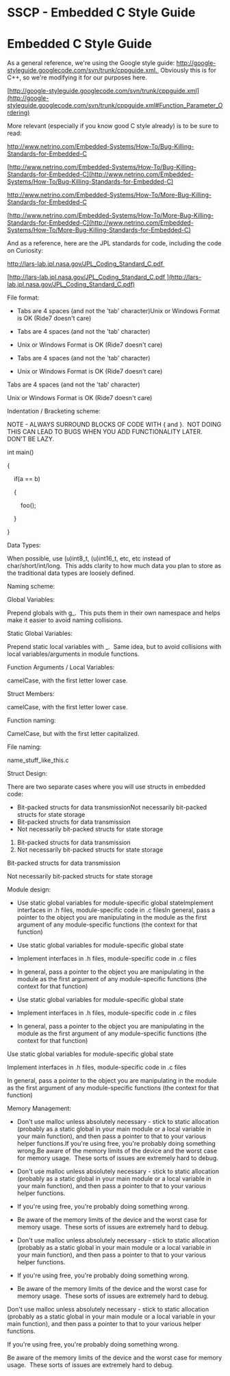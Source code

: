# SSCP - Embedded C Style Guide

# Embedded C Style Guide

As a general reference, we're using the Google style guide: http://google-styleguide.googlecode.com/svn/trunk/cppguide.xml.  Obviously this is for C++, so we're modifying it for our purposes here.

[http://google-styleguide.googlecode.com/svn/trunk/cppguide.xml](http://google-styleguide.googlecode.com/svn/trunk/cppguide.xml#Function_Parameter_Ordering)

More relevant (especially if you know good C style already) is to be sure to read:

http://www.netrino.com/Embedded-Systems/How-To/Bug-Killing-Standards-for-Embedded-C

[http://www.netrino.com/Embedded-Systems/How-To/Bug-Killing-Standards-for-Embedded-C](http://www.netrino.com/Embedded-Systems/How-To/Bug-Killing-Standards-for-Embedded-C)

http://www.netrino.com/Embedded-Systems/How-To/More-Bug-Killing-Standards-for-Embedded-C

[http://www.netrino.com/Embedded-Systems/How-To/More-Bug-Killing-Standards-for-Embedded-C](http://www.netrino.com/Embedded-Systems/How-To/More-Bug-Killing-Standards-for-Embedded-C)

And as a reference, here are the JPL standards for code, including the code on Curiosity:

http://lars-lab.jpl.nasa.gov/JPL_Coding_Standard_C.pdf 

[http://lars-lab.jpl.nasa.gov/JPL_Coding_Standard_C.pdf ](http://lars-lab.jpl.nasa.gov/JPL_Coding_Standard_C.pdf)

File format:

* Tabs are 4 spaces (and not the 'tab' character)Unix or Windows Format is OK (Ride7 doesn't care)
* Tabs are 4 spaces (and not the 'tab' character)
* Unix or Windows Format is OK (Ride7 doesn't care)

* Tabs are 4 spaces (and not the 'tab' character)
* Unix or Windows Format is OK (Ride7 doesn't care)

Tabs are 4 spaces (and not the 'tab' character)

Unix or Windows Format is OK (Ride7 doesn't care)

Indentation / Bracketing scheme:

NOTE - ALWAYS SURROUND BLOCKS OF CODE WITH { and }.  NOT DOING THIS CAN LEAD TO BUGS WHEN YOU ADD FUNCTIONALITY LATER.  DON'T BE LAZY.

int main()

{

    if(a == b)

    {

        foo();

    }

}

Data Types:

When possible, use (u)int8_t, (u)int16_t, etc, etc instead of char/short/int/long.  This adds clarity to how much data you plan to store as the traditional data types are loosely defined.

Naming scheme:

Global Variables:

Prepend globals with g_.  This puts them in their own namespace and helps make it easier to avoid naming collisions.

Static Global Variables:

Prepend static local variables with _.  Same idea, but to avoid collisions with local variables/arguments in module functions.

Function Arguments / Local Variables:

camelCase, with the first letter lower case.

Struct Members:

camelCase, with the first letter lower case.

Function naming:

CamelCase, but with the first letter capitalized.

File naming:

name_stuff_like_this.c

Struct Design:

There are two separate cases where you will use structs in embedded code:

* Bit-packed structs for data transmissionNot necessarily bit-packed structs for state storage
* Bit-packed structs for data transmission
* Not necessarily bit-packed structs for state storage

1. Bit-packed structs for data transmission
2. Not necessarily bit-packed structs for state storage

Bit-packed structs for data transmission

Not necessarily bit-packed structs for state storage

Module design:

* Use static global variables for module-specific global stateImplement interfaces in .h files, module-specific code in .c filesIn general, pass a pointer to the object you are manipulating in the module as the first argument of any module-specific functions (the context for that function)
* Use static global variables for module-specific global state
* Implement interfaces in .h files, module-specific code in .c files
* In general, pass a pointer to the object you are manipulating in the module as the first argument of any module-specific functions (the context for that function)

* Use static global variables for module-specific global state
* Implement interfaces in .h files, module-specific code in .c files
* In general, pass a pointer to the object you are manipulating in the module as the first argument of any module-specific functions (the context for that function)

Use static global variables for module-specific global state

Implement interfaces in .h files, module-specific code in .c files

In general, pass a pointer to the object you are manipulating in the module as the first argument of any module-specific functions (the context for that function)

Memory Management:

* Don't use malloc unless absolutely necessary - stick to static allocation (probably as a static global in your main module or a local variable in your main function), and then pass a pointer to that to your various helper functions.If you're using free, you're probably doing something wrong.Be aware of the memory limits of the device and the worst case for memory usage.  These sorts of issues are extremely hard to debug.
* Don't use malloc unless absolutely necessary - stick to static allocation (probably as a static global in your main module or a local variable in your main function), and then pass a pointer to that to your various helper functions.
* If you're using free, you're probably doing something wrong.
* Be aware of the memory limits of the device and the worst case for memory usage.  These sorts of issues are extremely hard to debug.

* Don't use malloc unless absolutely necessary - stick to static allocation (probably as a static global in your main module or a local variable in your main function), and then pass a pointer to that to your various helper functions.
* If you're using free, you're probably doing something wrong.
* Be aware of the memory limits of the device and the worst case for memory usage.  These sorts of issues are extremely hard to debug.

Don't use malloc unless absolutely necessary - stick to static allocation (probably as a static global in your main module or a local variable in your main function), and then pass a pointer to that to your various helper functions.

If you're using free, you're probably doing something wrong.

Be aware of the memory limits of the device and the worst case for memory usage.  These sorts of issues are extremely hard to debug.

